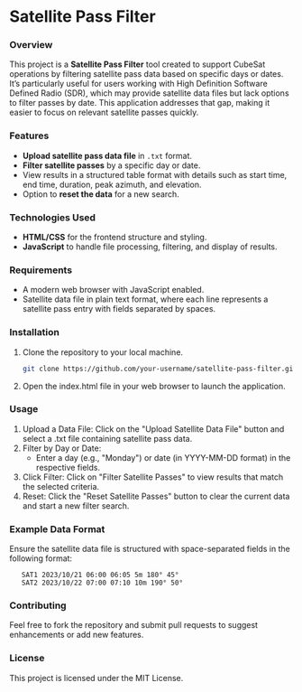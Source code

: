 # Satellite Pass Filter

### Overview
This project is a **Satellite Pass Filter** tool created to support CubeSat operations by filtering satellite pass data based on specific days or dates. It’s particularly useful for users working with High Definition Software Defined Radio (SDR), which may provide satellite data files but lack options to filter passes by date. This application addresses that gap, making it easier to focus on relevant satellite passes quickly.

### Features
- **Upload satellite pass data file** in `.txt` format.
- **Filter satellite passes** by a specific day or date.
- View results in a structured table format with details such as start time, end time, duration, peak azimuth, and elevation.
- Option to **reset the data** for a new search.

### Technologies Used
- **HTML/CSS** for the frontend structure and styling.
- **JavaScript** to handle file processing, filtering, and display of results.

### Requirements
- A modern web browser with JavaScript enabled.
- Satellite data file in plain text format, where each line represents a satellite pass entry with fields separated by spaces.

### Installation
1. Clone the repository to your local machine.
   ```bash
   git clone https://github.com/your-username/satellite-pass-filter.git
   ```
2. Open the index.html file in your web browser to launch the application.

### Usage
1. Upload a Data File: Click on the "Upload Satellite Data File" button and select a .txt file containing satellite pass data.
2. Filter by Day or Date:
   - Enter a day (e.g., "Monday") or date (in YYYY-MM-DD format) in the respective fields.
3. Click Filter: Click on "Filter Satellite Passes" to view results that match the selected criteria.
4. Reset: Click the "Reset Satellite Passes" button to clear the current data and start a new filter search.
   
### Example Data Format
Ensure the satellite data file is structured with space-separated fields in the following format:

  ```plaintext
     SAT1 2023/10/21 06:00 06:05 5m 180° 45°
     SAT2 2023/10/22 07:00 07:10 10m 190° 50°
  ```

### Contributing
Feel free to fork the repository and submit pull requests to suggest enhancements or add new features.

### License
This project is licensed under the MIT License.
